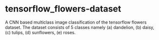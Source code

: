 # tensorflow_flowers-dataset
A CNN based multiclass image classification of the tensorflow flowers dataset. The dataset consists of 5 classes namely (a) dandelion, (b) daisy, (c) tulips, (d) sunflowers, (e) roses. 

